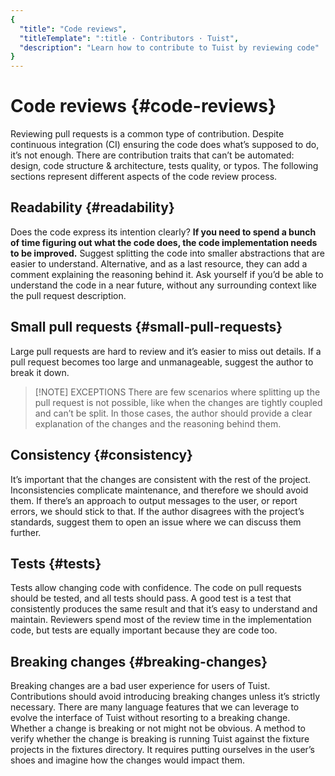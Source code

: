 ```yaml
---
{
  "title": "Code reviews",
  "titleTemplate": ":title · Contributors · Tuist",
  "description": "Learn how to contribute to Tuist by reviewing code"
}
---
```

# Code reviews {#code-reviews}

Reviewing pull requests is a common type of contribution. Despite continuous integration (CI) ensuring the code does what’s supposed to do, it’s not enough. There are contribution traits that can’t be automated: design, code structure & architecture, tests quality, or typos. The following sections represent different aspects of the code review process.

## Readability {#readability}

Does the code express its intention clearly? **If you need to spend a bunch of time figuring out what the code does, the code implementation needs to be improved.** Suggest splitting the code into smaller abstractions that are easier to understand. Alternative, and as a last resource, they can add a comment explaining the reasoning behind it. Ask yourself if you’d be able to understand the code in a near future, without any surrounding context like the pull request description.

## Small pull requests {#small-pull-requests}

Large pull requests are hard to review and it’s easier to miss out details. If a pull request becomes too large and unmanageable, suggest the author to break it down.

> [!NOTE] EXCEPTIONS
> There are few scenarios where splitting up the pull request is not possible, like when the changes are tightly coupled and can’t be split. In those cases, the author should provide a clear explanation of the changes and the reasoning behind them.

## Consistency {#consistency}

It’s important that the changes are consistent with the rest of the project. Inconsistencies complicate maintenance, and therefore we should avoid them. If there’s an approach to output messages to the user, or report errors, we should stick to that. If the author disagrees with the project’s standards, suggest them to open an issue where we can discuss them further.

## Tests {#tests}

Tests allow changing code with confidence. The code on pull requests should be tested, and all tests should pass. A good test is a test that consistently produces the same result and that it’s easy to understand and maintain. Reviewers spend most of the review time in the implementation code, but tests are equally important because they are code too.

## Breaking changes {#breaking-changes}

Breaking changes are a bad user experience for users of Tuist. Contributions should avoid introducing breaking changes unless it’s strictly necessary. There are many language features that we can leverage to evolve the interface of Tuist without resorting to a breaking change. Whether a change is breaking or not might not be obvious. A method to verify whether the change is breaking is running Tuist against the fixture projects in the fixtures directory. It requires putting ourselves in the user’s shoes and imagine how the changes would impact them.
